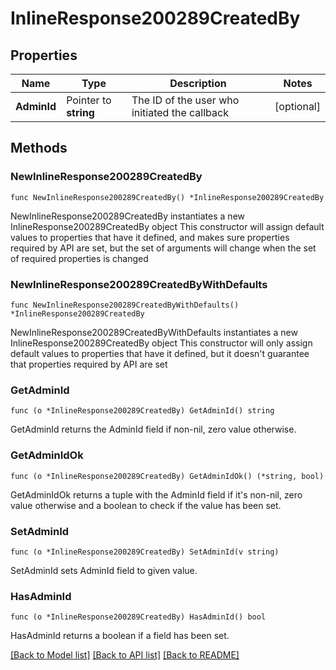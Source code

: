 # InlineResponse200289CreatedBy

## Properties

Name | Type | Description | Notes
------------ | ------------- | ------------- | -------------
**AdminId** | Pointer to **string** | The ID of the user who initiated the callback | [optional] 

## Methods

### NewInlineResponse200289CreatedBy

`func NewInlineResponse200289CreatedBy() *InlineResponse200289CreatedBy`

NewInlineResponse200289CreatedBy instantiates a new InlineResponse200289CreatedBy object
This constructor will assign default values to properties that have it defined,
and makes sure properties required by API are set, but the set of arguments
will change when the set of required properties is changed

### NewInlineResponse200289CreatedByWithDefaults

`func NewInlineResponse200289CreatedByWithDefaults() *InlineResponse200289CreatedBy`

NewInlineResponse200289CreatedByWithDefaults instantiates a new InlineResponse200289CreatedBy object
This constructor will only assign default values to properties that have it defined,
but it doesn't guarantee that properties required by API are set

### GetAdminId

`func (o *InlineResponse200289CreatedBy) GetAdminId() string`

GetAdminId returns the AdminId field if non-nil, zero value otherwise.

### GetAdminIdOk

`func (o *InlineResponse200289CreatedBy) GetAdminIdOk() (*string, bool)`

GetAdminIdOk returns a tuple with the AdminId field if it's non-nil, zero value otherwise
and a boolean to check if the value has been set.

### SetAdminId

`func (o *InlineResponse200289CreatedBy) SetAdminId(v string)`

SetAdminId sets AdminId field to given value.

### HasAdminId

`func (o *InlineResponse200289CreatedBy) HasAdminId() bool`

HasAdminId returns a boolean if a field has been set.


[[Back to Model list]](../README.md#documentation-for-models) [[Back to API list]](../README.md#documentation-for-api-endpoints) [[Back to README]](../README.md)


